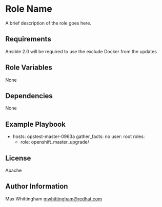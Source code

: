 Role Name
=========

A brief description of the role goes here.

Requirements
------------

Ansible 2.0 will be required to use the exclude Docker from the updates

Role Variables
--------------

None

Dependencies
------------

None

Example Playbook
----------------

- hosts: opstest-master-0963a
  gather_facts: no
  user: root
  roles:
  - role: openshift_master_upgrade/ 

License
-------

Apache

Author Information
------------------

Max Whittingham <mwhittingham@redhat.com>
